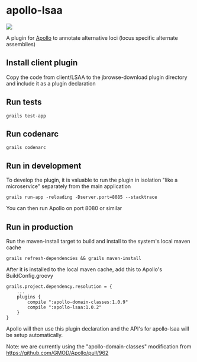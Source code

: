 # apollo-lsaa

[![](https://travis-ci.org/elsiklab/apollo_lsaa.svg?branch=master)](https://travis-ci.org/elsiklab/apollo_lsaa)

A plugin for [Apollo](http://github.com/GMOD/Apollo) to annotate alternative loci (locus specific alternate assemblies)


## Install client plugin

Copy the code from client/LSAA to the jbrowse-download plugin directory and include it as a plugin declaration


## Run tests

    grails test-app

## Run codenarc

    grails codenarc

## Run in development

To develop the plugin, it is valuable to run the plugin in isolation "like a microservice" separately from the main application

    grails run-app -reloading -Dserver.port=8085 --stacktrace

You can then run Apollo on port 8080 or similar

## Run in production


Run the maven-install target to build and install to the system's local maven cache

    grails refresh-dependencies && grails maven-install

After it is installed to the local maven cache, add this to Apollo's BuildConfig.groovy

    grails.project.dependency.resolution = {
        ...
        plugins {
            compile ":apollo-domain-classes:1.0.9"
            compile ":apollo-lsaa:1.0.2"
        }
    }

Apollo will then use this plugin declaration and the API's for apollo-lsaa will be setup automatically.

Note: we are currently using the "apollo-domain-classes" modification from https://github.com/GMOD/Apollo/pull/962


